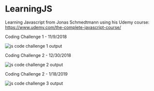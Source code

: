 # LearningJS

Learning Javascript from  Jonas Schmedtmann using his Udemy course: https://www.udemy.com/the-complete-javascript-course/


Coding Challenge 1 - 11/9/2018

![js code challenge 1 output](https://user-images.githubusercontent.com/7680427/48295113-b247fb80-e43d-11e8-9ef8-289b4d15d934.JPG)


Coding Challenge 2 - 12/30/2018


![js code challenge 2 output](https://user-images.githubusercontent.com/7680427/50554417-d8845d80-0c6e-11e9-9a7b-55a2e9c3e3ee.png)

Coding Challenge 2 - 1/18/2019


![js code challenge 3 output](https://user-images.githubusercontent.com/7680427/51377029-aa9c7700-1abe-11e9-851a-18b6abd2d49d.png)
